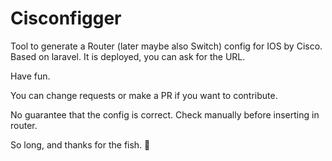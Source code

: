 # Cisconfigger
Tool to generate a Router (later maybe also Switch) config for IOS by Cisco. Based on laravel. It is deployed, you can ask for the URL.

Have fun.

You can change requests or make a PR if you want to contribute.

No guarantee that the config is correct. Check manually before inserting in router.

So long, and thanks for the fish. 🫡
